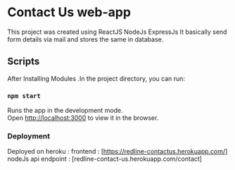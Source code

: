# Contact Us web-app

This project was created using ReactJS NodeJs ExpressJs
It basically send form details via mail and stores the same in database.

## Scripts

After Installing Modules .In the project directory, you can run:

### `npm start`

Runs the app in the development mode.\
Open [http://localhost:3000](http://localhost:3000) to view it in the browser.

### Deployment

Deployed on heroku : 
frontend : [https://redline-contactus.herokuapp.com/]
nodeJs api endpoint : [redline-contact-us.herokuapp.com/contact]


